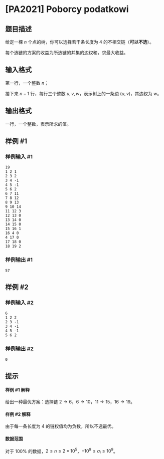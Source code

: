 # [PA2021] Poborcy podatkowi

## 题目描述

给定一棵 $n$ 个点的树，你可以选择若干条长度为 $4$ 的不相交链（**可以不选**）。

每个选链的方案的收益为所选链的并集的边权和，求最大收益。

## 输入格式

第一行，一个整数 $n$；

接下来 $n - 1$ 行，每行三个整数 $u, v, w$，表示树上的一条边 $(u, v)$，其边权为 $w$。

## 输出格式

一行，一个整数，表示所求的值。

## 样例 #1

### 样例输入 #1
```
19
1 2 1
2 3 2
3 4 -1
4 5 -1
5 6 2
6 7 11
7 8 12
8 9 13
9 10 14
11 12 3
12 13 0
13 14 0
14 15 0
15 16 1
16 4 0
4 17 0
17 18 0
18 19 2
```

### 样例输出 #1

```
57
```

## 样例 #2

### 样例输入 #2
```
6
1 2 2
2 3 -1
3 4 -1
4 5 -1
5 6 2
```

### 样例输出 #2

```
0
```

## 提示

#### 样例 #1 解释
给出一种最优方案：选择链 $2 \to 6$，$6 \to 10$，$11 \to 15$，$16 \to 19$。
#### 样例 #2 解释
由于每一条长度为 $4$ 的链权值均为负数，所以不选最优。
#### 数据范围
对于 $100\%$ 的数据，$2 \leq n \leq 2 \times 10^5$，$-10^9 \leq a_i \leq 10^9$。
